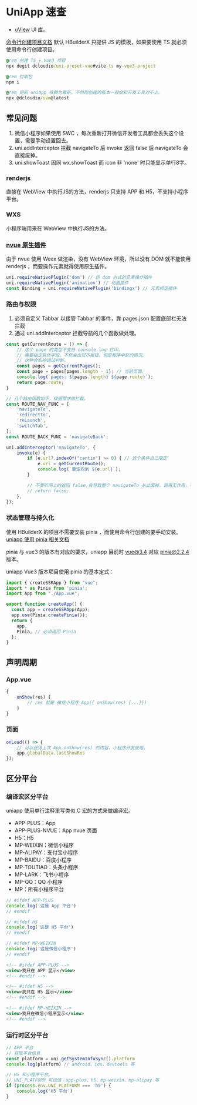 # UniApp 速查

- [uView](https://github.com/umicro/uView2.0) UI 库。

[命令行创建项目文档](https://uniapp.dcloud.net.cn/quickstart-cli.html) 默认 HBuilderX 只提供 JS 的模板，如果要使用 TS 就必须使用命令行创建项目。

```bat
@rem 创建 TS + Vue3 项目
npx degit dcloudio/uni-preset-vue#vite-ts my-vue3-project

@rem 拉取包
npm i

@rem 更新 uniapp 依赖为最新，不然刚创建的版本一般会和开发工具对不上。
npx @dcloudio/uvm@latest
```

## 常见问题

1. 微信小程序如果使用 SWC ，每次重新打开微信开发者工具都会丢失这个设置，需要手动设置回去。
2. uni.addInterceptor 拦截 navigateTo 后 invoke 返回 false 后 navigateTo 会直接废掉。
3. uni.showToast 因同 wx.showToast 而 icon 非 'none' 时只能显示单行8字。

### renderjs

直接在 WebView 中执行JS的方法，renderjs 只支持 APP 和 H5，不支持小程序平台。

### WXS

小程序端用来在 WebView 中执行JS的方法。

### [nvue 原生插件](https://uniapp.dcloud.net.cn/tutorial/nvue-api.html)

由于 nvue 使用 Weex 做渲染，没有 WebView 环境，所以没有 DOM 就不能使用 renderjs ，而要操作元素就得使用原生插件。

```ts
uni.requireNativePlugin('dom') // 仿 dom 方式的元素操作插件
uni.requireNativePlugin('animation') // 动画插件
const Binding = uni.requireNativePlugin('bindingx') // 元素绑定插件
```

### 路由与权限

1. 必须自定义 Tabbar 以接管 Tabbar 的事件，靠 pages.json 配置底部栏无法拦截
2. 通过 uni.addInterceptor 拦截导航的几个函数做处理。

```ts
const getCurrentRoute = () => {
    // 这个 page 的类型不支持 console.log 打印，
    // 需要指定具体字段。不然会出现不报错，但是程序中断的情况。
    // 这种会影响调试判断。
    const pages = getCurrentPages();
    const page = pages[pages.length - 1]; // 当前页面。
    console.log(`pages: ${pages.length} ${page.route}`);
    return page.route;
}

// 几个路由函数如下，根据需求做拦截。
const ROUTE_NAV_FUNC = [
	'navigateTo',
	'redirectTo',
	'reLaunch',
	'switchTab',
];
const ROUTE_BACK_FUNC = 'navigateBack';

uni.addInterceptor('navigateTo', {
    invoke(e) {
        if (e.url?.indexOf("cantin") >= 0) { // 这个条件自己限定
            e.url = getCurrentRoute();
            console.log(`重定向到 ${e.url}`);
        }

        // 不要听网上的返回 false,会导致整个 navigateTo 从此废掉，调用无作用，不能路由。
        // return false;
    },
});
```

### 状态管理与持久化

使用 HBuilderX 的项目不需要安装 pinia ，而使用命令行创建的要手动安装。
[uniapp 使用 pinia 相关文档](https://uniapp.dcloud.net.cn/tutorial/vue3-pinia.html)

pinia 与 vue3 的版本有对应的要求，uniapp 目前时 vue@3.4 对应 pinia@2.2.4 版本。

uniapp Vue3 版本项目使用 pinia 的基本定式：

```ts
import { createSSRApp } from "vue";
import * as Pinia from 'pinia';
import App from "./App.vue";

export function createApp() {
  const app = createSSRApp(App);
  app.use(Pinia.createPinia());
  return {
    app,
	Pinia, // 必须返回 Pinia
  };
}
```

## 声明周期

### App.vue

```ts
{
    onShow(res) {
        // res 就是 微信小程序 App({ onShow(res) {...}})
    }
}
```

### 页面

```ts
onLoad(() => {
    // 可以获得上次 App.onShow(res) 的内容，小程序开发使用。
    app.globalData.lastShowRes
});
```

## 区分平台

### 编译宏区分平台

uniapp 使用单行注释里写类似 C 宏的方式来做编译宏。

- APP-PLUS：App
- APP-PLUS-NVUE：App nvue 页面
- H5：H5
- MP-WEIXIN：微信小程序
- MP-ALIPAY：支付宝小程序
- MP-BAIDU：百度小程序
- MP-TOUTIAO：头条小程序
- MP-LARK：飞书小程序
- MP-QQ：QQ 小程序
- MP：所有小程序平台

```js
// #ifdef APP-PLUS
console.log('这是 App 平台')
// #endif

// #ifdef H5
console.log('这是 H5 平台')
// #endif

// #ifdef MP-WEIXIN
console.log('这是微信小程序')
// #endif
```

```xml
<!-- #ifdef APP-PLUS -->
<view>我只在 APP 显示</view>
<!-- #endif -->

<!-- #ifdef H5 -->
<view>我只在 H5 显示</view>
<!-- #endif -->

<!-- #ifdef MP-WEIXIN -->
<view>我只在微信小程序显示</view>
<!-- #endif -->
```

### 运行时区分平台

```js
// APP 平台
// 获取平台信息
const platform = uni.getSystemInfoSync().platform
console.log(platform) // android、ios、devtools 等
```

```js
// H5 和小程序平台。
// UNI_PLATFORM 可选值：app-plus、h5、mp-weixin、mp-alipay 等
if (process.env.UNI_PLATFORM === 'h5') {
    console.log('H5 平台')
}
```